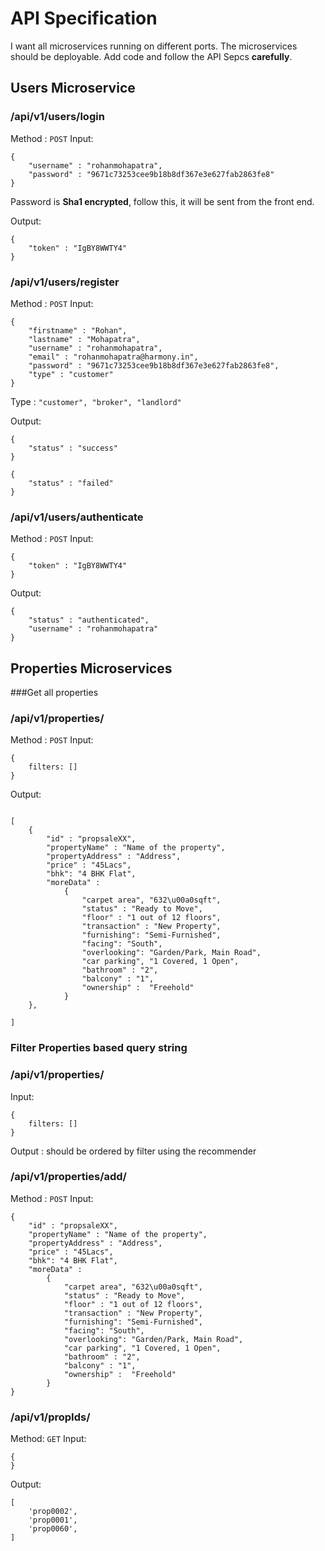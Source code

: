 # API Specification

I want all microservices running on different ports. The microservices should be deployable. Add code and follow the API Sepcs **carefully**.
## Users Microservice

### /api/v1/users/login 
Method : `POST`
Input:
```
{
    "username" : "rohanmohapatra",
    "password" : "9671c73253cee9b18b8df367e3e627fab2863fe8"
}
```
Password is **Sha1 encrypted**, follow this, it will be sent from the front end.

Output:
```
{
    "token" : "IgBY8WWTY4"
}
```

### /api/v1/users/register
Method : `POST`
Input:
```
{  
    "firstname" : "Rohan",
    "lastname" : "Mohapatra",
    "username" : "rohanmohapatra",
    "email" : "rohanmohapatra@harmony.in",
    "password" : "9671c73253cee9b18b8df367e3e627fab2863fe8",
    "type" : "customer"
}
```
Type : `"customer", "broker", "landlord"`

Output:
```
{
    "status" : "success"
}

{
    "status" : "failed"
}
```

### /api/v1/users/authenticate
Method : `POST`
Input:
```
{
    "token" : "IgBY8WWTY4"
}
```

Output:
```
{
    "status" : "authenticated",
    "username" : "rohanmohapatra"
}
```

## Properties Microservices

###Get all properties
### /api/v1/properties/
Method : `POST`
Input:
```
{ 
    filters: []
}
```
Output:
```

[
    {
        "id" : "propsaleXX",
        "propertyName" : "Name of the property",
        "propertyAddress" : "Address",
        "price" : "45Lacs",
        "bhk": "4 BHK Flat",
        "moreData" : 
            {
                "carpet area", "632\u00a0sqft",
                "status" : "Ready to Move", 
                "floor" : "1 out of 12 floors",
                "transaction" : "New Property", 
                "furnishing": "Semi-Furnished", 
                "facing": "South", 
                "overlooking": "Garden/Park, Main Road", 
                "car parking", "1 Covered, 1 Open", 
                "bathroom" : "2", 
                "balcony" : "1",
                "ownership" :  "Freehold"
            }
    },

]
```

### Filter Properties based query string
### /api/v1/properties/
Input:
```
{ 
    filters: []
}
```
Output : should be ordered by filter using the recommender
### /api/v1/properties/add/
Method : `POST`
Input:
```
{
    "id" : "propsaleXX",
    "propertyName" : "Name of the property",
    "propertyAddress" : "Address",
    "price" : "45Lacs",
    "bhk": "4 BHK Flat",
    "moreData" : 
        {
            "carpet area", "632\u00a0sqft",
            "status" : "Ready to Move", 
            "floor" : "1 out of 12 floors",
            "transaction" : "New Property", 
            "furnishing": "Semi-Furnished", 
            "facing": "South", 
            "overlooking": "Garden/Park, Main Road", 
            "car parking", "1 Covered, 1 Open", 
            "bathroom" : "2", 
            "balcony" : "1",
            "ownership" :  "Freehold"
        }
}
```
### /api/v1/propIds/
Method: `GET`
Input:
```
{
}
```
Output:
```
[
	'prop0002',
	'prop0001',
	'prop0060',
]
```    
